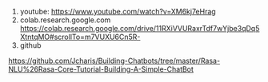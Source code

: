 1. youtube:
https://www.youtube.com/watch?v=XM6kj7eHrag
2. colab.research.google.com
https://colab.research.google.com/drive/11RXiVVURaxrTdf7wYjbe3qDq5XtntqMO#scrollTo=m7VUXU6Cn5R-
3. github

https://github.com/Jcharis/Building-Chatbots/tree/master/Rasa-NLU%26Rasa-Core-Tutorial-Building-A-Simple-ChatBot
